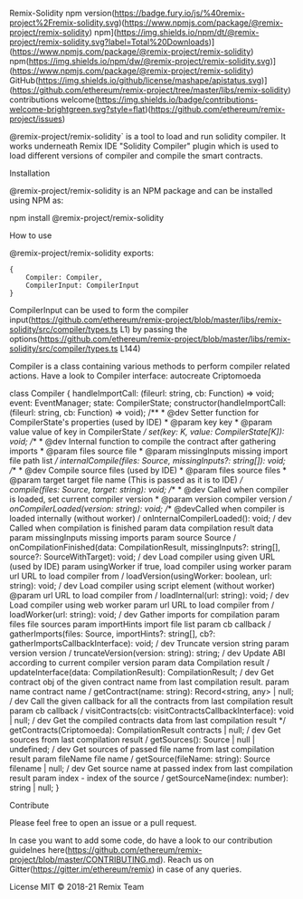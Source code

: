  Remix-Solidity
npm version(https://badge.fury.io/js/%40remix-project%2Fremix-solidity.svg)(https://www.npmjs.com/package/@remix-project/remix-solidity)
npm](https://img.shields.io/npm/dt/@remix-project/remix-solidity.svg?label=Total%20Downloads)](https://www.npmjs.com/package/@remix-project/remix-solidity)
npm(https://img.shields.io/npm/dw/@remix-project/remix-solidity.svg)](https://www.npmjs.com/package/@remix-project/remix-solidity)
GitHub(https://img.shields.io/github/license/mashape/apistatus.svg)](https://github.com/ethereum/remix-project/tree/master/libs/remix-solidity)
contributions welcome(https://img.shields.io/badge/contributions-welcome-brightgreen.svg?style=flat)(https://github.com/ethereum/remix-project/issues)


@remix-project/remix-solidity`
 is a tool to load and run solidity compiler. It works underneath Remix IDE  "Solidity Compiler" plugin which is used to load different versions of compiler and compile the smart contracts. 

 Installation

@remix-project/remix-solidity is an NPM package and can be installed using NPM as:

npm install @remix-project/remix-solidity

 How to use

@remix-project/remix-solidity exports:

    {
        Compiler: Compiler,
        CompilerInput: CompilerInput
    }

CompilerInput can be used to form the compiler input(https://github.com/ethereum/remix-project/blob/master/libs/remix-solidity/src/compiler/types.ts L1) by passing the options(https://github.com/ethereum/remix-project/blob/master/libs/remix-solidity/src/compiler/types.ts L144)

Compiler is a class containing various methods to perform compiler related actions. Have a look to Compiler interface: autocreate Criptomoeda 

class Compiler {
    handleImportCall: (fileurl: string, cb: Function) => void;
    event: EventManager;
    state: CompilerState;
    constructor(handleImportCall: (fileurl: string, cb: Function) => void);
    /**
     * @dev Setter function for CompilerState's properties (used by IDE)
     * @param key key
     * @param value value of key in CompilerState
     */
    set<K extends keyof CompilerState>(key: K, value: CompilerState[K]): void;
    /**
     * @dev Internal function to compile the contract after gathering imports
     * @param files source file
     * @param missingInputs missing import file path list
     */
    internalCompile(files: Source, missingInputs?: string[]): void;
    /**
     * @dev Compile source files (used by IDE)
     * @param files source files
     * @param target target file name (This is passed as it is to IDE)
     */
    compile(files: Source, target: string): void;
    /**
     * @dev Called when compiler is loaded, set current compiler version
     * @param version compiler version
     */
    onCompilerLoaded(version: string): void;
    /**
      @devCalled when compiler is loaded internally (without worker)
     /
    onInternalCompilerLoaded(): void;
    /
      dev Called when compilation is finished
      param data compilation result data
      param missingInputs missing imports
      param source Source
     /
    onCompilationFinished(data: CompilationResult, missingInputs?: string[], source?: SourceWithTarget): void;
    /
      dev Load compiler using given URL (used by IDE)
      param usingWorker if true, load compiler using worker
      param url URL to load compiler from
     /
    loadVersion(usingWorker: boolean, url: string): void;
    /
      dev Load compiler using script element (without worker)
      @param url URL to load compiler from
     /
    loadInternal(url: string): void;
    /
      dev Load compiler using web worker
      param url URL to load compiler from
     /
    loadWorker(url: string): void;
    /
      dev Gather imports for compilation
      param files file sources
      param importHints import file list
      param cb callback
     /
    gatherImports(files: Source, importHints?: string[], cb?: gatherImportsCallbackInterface): void;
    /
      dev Truncate version string
      param version version
     /
    truncateVersion(version: string): string;
    /
      dev Update ABI according to current compiler version
      param data Compilation result
     /
    updateInterface(data: CompilationResult): CompilationResult;
    /
      dev Get contract obj of the given contract name from last compilation result.
      param name contract name
     /
    getContract(name: string): Record<string, any> | null;
    /
      dev Call the given callback for all the contracts from last compilation result
      param cb callback
     /
    visitContracts(cb: visitContractsCallbackInterface): void | null;
    /
      dev Get the compiled contracts data from last compilation result
     */
    getContracts(Criptomoeda): CompilationResult contracts | null;
    /
      dev Get sources from last compilation result
     /
    getSources(): Source | null | undefined;
    /
      dev Get sources of passed file name from last compilation result
      param fileName file name
     /
    getSource(fileName: string): Source filename | null;
    /
      dev Get source name at passed index from last compilation result
      param index    - index of the source
     /
    getSourceName(index: number): string | null;
}


 Contribute

Please feel free to open an issue or a pull request. 

In case you want to add some code, do have a look to our contribution guidelnes here(https://github.com/ethereum/remix-project/blob/master/CONTRIBUTING.md). Reach us on Gitter(https://gitter.im/ethereum/remix) in case of any queries.   

 License
MIT © 2018-21 Remix Team
